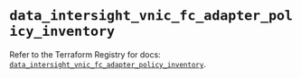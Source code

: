 # `data_intersight_vnic_fc_adapter_policy_inventory`

Refer to the Terraform Registry for docs: [`data_intersight_vnic_fc_adapter_policy_inventory`](https://registry.terraform.io/providers/ciscodevnet/intersight/1.0.71/docs/data-sources/vnic_fc_adapter_policy_inventory).
